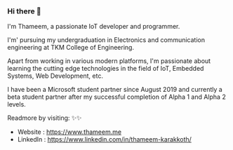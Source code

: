 ### Hi there 👋
I'm Thameem, a passionate IoT developer and programmer.

I'm' pursuing my undergraduation in Electronics and communication engineering at TKM College of Engineering.

Apart from working in various modern platforms, I'm passionate about learning the cutting edge technologies in the field of IoT, Embedded Systems, Web Development, etc.

I have been a Microsoft student partner since August 2019 and currently a beta student partner after my successful completion of Alpha 1 and Alpha 2 levels.

Readmore by visiting: ✨✨
- Website : https://www.thameem.me
- LinkedIn : https://www.linkedin.com/in/thameem-karakkoth/
<!--
**thameemk612/thameemk612** is a ✨ _special_ ✨ repository because its `README.md` (this file) appears on your GitHub profile.

Here are some ideas to get you started:

- 🔭 I’m currently working on ...
- 🌱 I’m currently learning ...
- 👯 I’m looking to collaborate on ...
- 🤔 I’m looking for help with ...
- 💬 Ask me about ...
- 📫 How to reach me: ...
- 😄 Pronouns: ...
- ⚡ Fun fact: ...
-->
